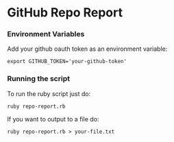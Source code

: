 # GitHub Repo Report

### Environment Variables

Add your github oauth token as an environment variable:

    export GITHUB_TOKEN='your-github-token'

### Running the script

To run the ruby script just do:

    ruby repo-report.rb

If you want to output to a file do:

    ruby repo-report.rb > your-file.txt
